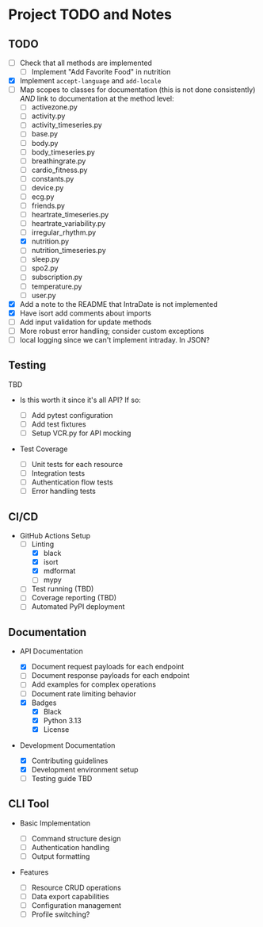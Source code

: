 # Project TODO and Notes

## TODO

- [ ] Check that all methods are implemented
  - [ ] Implement "Add Favorite Food" in nutrition
- [x] Implement `accept-language` and `add-locale`
- [ ] Map scopes to classes for documentation (this is not done consistently) _AND_ link to
  documentation at the method level:
  - [ ] activezone.py
  - [ ] activity.py
  - [ ] activity_timeseries.py
  - [ ] base.py
  - [ ] body.py
  - [ ] body_timeseries.py
  - [ ] breathingrate.py
  - [ ] cardio_fitness.py
  - [ ] constants.py
  - [ ] device.py
  - [ ] ecg.py
  - [ ] friends.py
  - [ ] heartrate_timeseries.py
  - [ ] heartrate_variability.py
  - [ ] irregular_rhythm.py
  - [x] nutrition.py
  - [ ] nutrition_timeseries.py
  - [ ] sleep.py
  - [ ] spo2.py
  - [ ] subscription.py
  - [ ] temperature.py
  - [ ] user.py
- [x] Add a note to the README that IntraDate is not implemented
- [x] Have isort add comments about imports
- [ ] Add input validation for update methods
- [ ] More robust error handling; consider custom exceptions
- [ ] local logging since we can't implement intraday. In JSON?

## Testing

TBD

- Is this worth it since it's all API? If so:

  - [ ] Add pytest configuration
  - [ ] Add test fixtures
  - [ ] Setup VCR.py for API mocking

- Test Coverage

  - [ ] Unit tests for each resource
  - [ ] Integration tests
  - [ ] Authentication flow tests
  - [ ] Error handling tests

## CI/CD

- GitHub Actions Setup
  - [ ] Linting
    - [x] black
    - [x] isort
    - [x] mdformat
    - [ ] mypy
  - [ ] Test running (TBD)
  - [ ] Coverage reporting (TBD)
  - [ ] Automated PyPI deployment

## Documentation

- API Documentation

  - [x] Document request payloads for each endpoint
  - [ ] Document response payloads for each endpoint
  - [ ] Add examples for complex operations
  - [ ] Document rate limiting behavior
  - [x] Badges
    - [x] Black
    - [x] Python 3.13
    - [x] License

- Development Documentation

  - [x] Contributing guidelines
  - [x] Development environment setup
  - [ ] Testing guide TBD

## CLI Tool

- Basic Implementation

  - [ ] Command structure design
  - [ ] Authentication handling
  - [ ] Output formatting

- Features

  - [ ] Resource CRUD operations
  - [ ] Data export capabilities
  - [ ] Configuration management
  - [ ] Profile switching?
